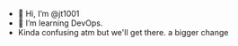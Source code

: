 - 👋 Hi, I’m @jt1001
- 👀 I’m learning DevOps.
- Kinda confusing atm but we'll get there.
a bigger change
